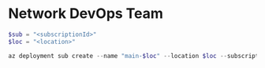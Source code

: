 # Network DevOps Team

``` PowerShell
$sub = "<subscriptionId>"
$loc = "<location>"

az deployment sub create --name "main-$loc" --location $loc --subscription $sub --template-file .\src\main.bicep
``` 